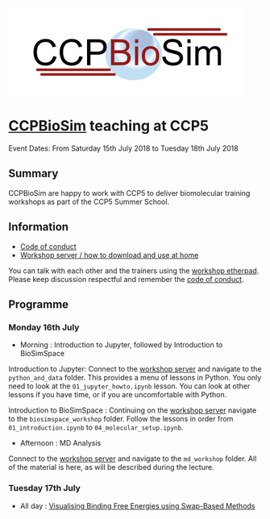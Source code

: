 ![CCPBioSim logo](../../images/ccpbiosim_logo.png)

# [CCPBioSim](https://ccpbiosim.ac.uk) teaching at CCP5

Event Dates: From Saturday 15th July 2018 to Tuesday 18th July 2018

## Summary

CCPBioSim are happy to work with CCP5 to deliver biomolecular training workshops
as part of the CCP5 Summer School.

## Information

* [Code of conduct](https://ccpbiosim.github.io/workshop/events/ccp52018/conduct.html)
* [Workshop server / how to download and use at home](https://ccpbiosim.github.io/workshop/events/ccp52018/server.html)

You can talk with each other and the trainers using the 
<a href="https://etherpad.net/p/ccpbiosim_ccp518" target="_blank">workshop etherpad</a>. Please
keep discussion respectful and remember the [code of conduct](https://ccpbiosim.github.io/workshop/events/bristol2018/conduct.html).

## Programme

### Monday 16th July

* Morning : Introduction to Jupyter, followed by Introduction to BioSimSpace

Introduction to Jupyter: Connect to the [workshop server](https://ccpbiosim.github.io/workshop/events/ccp52018/server.html)
and navigate to the `python_and_data` folder. This provides a menu of lessons in
Python. You only need to look at the `01_jupyter_howto.ipynb` lesson. You can look 
at other lessons if you have time, or if you are uncomfortable with Python.

Introduction to BioSimSpace : Continuing on the [workshop server](https://ccpbiosim.github.io/workshop/events/ccp52018/server.html)
navigate to the `biosimspace_workshop` folder. Follow the lessons in order from
`01_introduction.ipynb` to `04_molecular_setup.ipynb`.

* Afternoon : MD Analysis

Connect to the [workshop server](https://ccpbiosim.github.io/workshop/events/ccp52018/server.html)
and navigate to the `md_workshop` folder. All of the material is here, as will be
described during the lecture.

### Tuesday 17th July

* All day : [Visualising Binding Free Energies using Swap-Based Methods](https://ccpbiosim.github.io/xswaps/)
